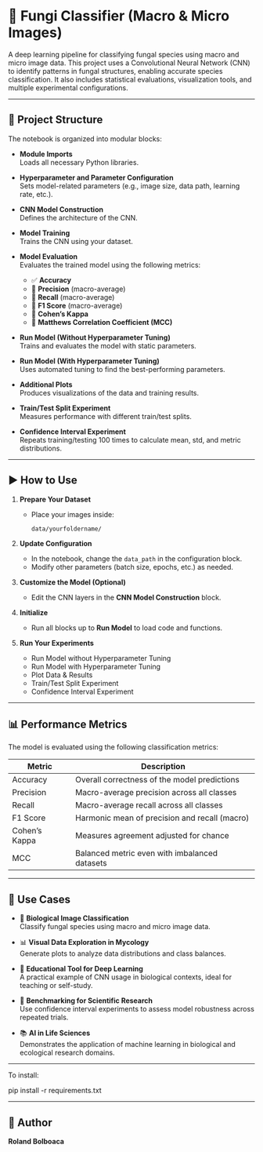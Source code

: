 # 🧠 Fungi Classifier (Macro & Micro Images)

A deep learning pipeline for classifying fungal species using macro and micro image data. This project uses a Convolutional Neural Network (CNN) to identify patterns in fungal structures, enabling accurate species classification. It also includes statistical evaluations, visualization tools, and multiple experimental configurations.

---

## 📁 Project Structure

The notebook is organized into modular blocks:

- **Module Imports**  
  Loads all necessary Python libraries.

- **Hyperparameter and Parameter Configuration**  
  Sets model-related parameters (e.g., image size, data path, learning rate, etc.).

- **CNN Model Construction**  
  Defines the architecture of the CNN.

- **Model Training**  
  Trains the CNN using your dataset.

- **Model Evaluation**  
  Evaluates the trained model using the following metrics:
  - ✅ **Accuracy**
  - 📌 **Precision** (macro-average)
  - 📌 **Recall** (macro-average)
  - 📌 **F1 Score** (macro-average)
  - 🧮 **Cohen’s Kappa**
  - 🔗 **Matthews Correlation Coefficient (MCC)**

- **Run Model (Without Hyperparameter Tuning)**  
  Trains and evaluates the model with static parameters.

- **Run Model (With Hyperparameter Tuning)**  
  Uses automated tuning to find the best-performing parameters.

- **Additional Plots**  
  Produces visualizations of the data and training results.

- **Train/Test Split Experiment**  
  Measures performance with different train/test splits.

- **Confidence Interval Experiment**  
  Repeats training/testing 100 times to calculate mean, std, and metric distributions.

---

## ▶️ How to Use

1. **Prepare Your Dataset**
   - Place your images inside:  
     ```
     data/yourfoldername/
     ```

2. **Update Configuration**
   - In the notebook, change the `data_path` in the configuration block.
   - Modify other parameters (batch size, epochs, etc.) as needed.

3. **Customize the Model (Optional)**
   - Edit the CNN layers in the **CNN Model Construction** block.

4. **Initialize**
   - Run all blocks up to **Run Model** to load code and functions.

5. **Run Your Experiments**
   - Run Model without Hyperparameter Tuning  
   - Run Model with Hyperparameter Tuning  
   - Plot Data & Results  
   - Train/Test Split Experiment  
   - Confidence Interval Experiment

---

## 📊 Performance Metrics

The model is evaluated using the following classification metrics:

| Metric         | Description                                      |
|----------------|--------------------------------------------------|
| Accuracy       | Overall correctness of the model predictions     |
| Precision      | Macro-average precision across all classes       |
| Recall         | Macro-average recall across all classes          |
| F1 Score       | Harmonic mean of precision and recall (macro)    |
| Cohen’s Kappa  | Measures agreement adjusted for chance           |
| MCC            | Balanced metric even with imbalanced datasets    |

---

## 📌 Use Cases

- 🔬 **Biological Image Classification**  
  Classify fungal species using macro and micro image data.

- 📊 **Visual Data Exploration in Mycology**  
  Generate plots to analyze data distributions and class balances.

- 🧠 **Educational Tool for Deep Learning**  
  A practical example of CNN usage in biological contexts, ideal for teaching or self-study.

- 🧪 **Benchmarking for Scientific Research**  
  Use confidence interval experiments to assess model robustness across repeated trials.

- 📚 **AI in Life Sciences**  
  Demonstrates the application of machine learning in biological and ecological research domains.

---
To install:

pip install -r requirements.txt

---
## 👤 Author

**Roland Bolboaca**  
